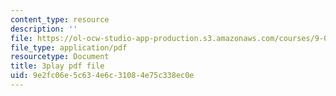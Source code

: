 ```yaml
---
content_type: resource
description: ''
file: https://ol-ocw-studio-app-production.s3.amazonaws.com/courses/9-00-introduction-to-psychology-fall-2004/9e2fc06e5c634e6c31084e75c338ec0e_10499.pdf
file_type: application/pdf
resourcetype: Document
title: 3play pdf file
uid: 9e2fc06e-5c63-4e6c-3108-4e75c338ec0e
---
```

